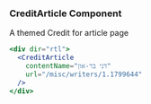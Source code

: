### CreditArticle Component

A themed Credit for article page
```jsx
<div dir="rtl">
  <CreditArticle
    contentName="דני בר-און" 
    url="/misc/writers/1.1799644"
  />
</div>
```
